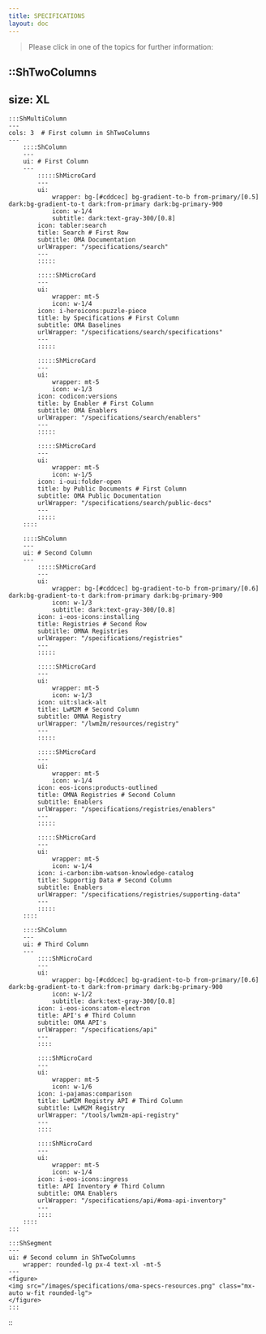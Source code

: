 ```yaml
---
title: SPECIFICATIONS
layout: doc
---
```

> Please click in one of the topics for further information:

::ShTwoColumns
---
size: XL
---
    :::ShMultiColumn
    ---
    cols: 3  # First column in ShTwoColumns
    ---
        ::::ShColumn 
        --- 
        ui: # First Column
        ---
            :::::ShMicroCard
            ---
            ui:
                wrapper: bg-[#cddcec] bg-gradient-to-b from-primary/[0.5] dark:bg-gradient-to-t dark:from-primary dark:bg-primary-900
                icon: w-1/4
                subtitle: dark:text-gray-300/[0.8]
            icon: tabler:search
            title: Search # First Row
            subtitle: OMA Documentation
            urlWrapper: "/specifications/search"
            ---
            :::::

            :::::ShMicroCard
            ---
            ui:
                wrapper: mt-5
                icon: w-1/4
            icon: i-heroicons:puzzle-piece
            title: by Specifications # First Column
            subtitle: OMA Baselines
            urlWrapper: "/specifications/search/specifications"
            ---
            :::::

            :::::ShMicroCard
            ---
            ui:
                wrapper: mt-5
                icon: w-1/3
            icon: codicon:versions
            title: by Enabler # First Column
            subtitle: OMA Enablers
            urlWrapper: "/specifications/search/enablers"
            ---
            :::::

            :::::ShMicroCard
            ---
            ui:
                wrapper: mt-5
                icon: w-1/5
            icon: i-oui:folder-open
            title: by Public Documents # First Column
            subtitle: OMA Public Documentation
            urlWrapper: "/specifications/search/public-docs"
            ---
            :::::
        ::::

        ::::ShColumn 
        --- 
        ui: # Second Column
        ---
            :::::ShMicroCard
            ---
            ui:
                wrapper: bg-[#cddcec] bg-gradient-to-b from-primary/[0.6] dark:bg-gradient-to-t dark:from-primary dark:bg-primary-900
                icon: w-1/3
                subtitle: dark:text-gray-300/[0.8]
            icon: i-eos-icons:installing
            title: Registries # Second Row
            subtitle: OMNA Registries
            urlWrapper: "/specifications/registries"
            ---
            :::::

            :::::ShMicroCard
            ---
            ui:
                wrapper: mt-5
                icon: w-1/3
            icon: uit:slack-alt
            title: LwM2M # Second Column
            subtitle: OMNA Registry
            urlWrapper: "/lwm2m/resources/registry"
            ---
            :::::

            :::::ShMicroCard
            ---
            ui:
                wrapper: mt-5
                icon: w-1/4
            icon: eos-icons:products-outlined
            title: OMNA Registries # Second Column
            subtitle: Enablers
            urlWrapper: "/specifications/registries/enablers"
            ---
            :::::

            :::::ShMicroCard
            ---
            ui:
                wrapper: mt-5
                icon: w-1/4
            icon: i-carbon:ibm-watson-knowledge-catalog
            title: Supportig Data # Second Column
            subtitle: Enablers
            urlWrapper: "/specifications/registries/supporting-data"
            ---
            :::::            
        ::::

        ::::ShColumn 
        --- 
        ui: # Third Column
        ---
            ::::ShMicroCard
            ---
            ui:
                wrapper: bg-[#cddcec] bg-gradient-to-b from-primary/[0.6] dark:bg-gradient-to-t dark:from-primary dark:bg-primary-900
                icon: w-1/2
                subtitle: dark:text-gray-300/[0.8]
            icon: i-eos-icons:atom-electron
            title: API's # Third Column
            subtitle: OMA API's
            urlWrapper: "/specifications/api"
            ---
            ::::

            ::::ShMicroCard
            ---
            ui:
                wrapper: mt-5
                icon: w-1/6
            icon: i-pajamas:comparison
            title: LwM2M Registry API # Third Column
            subtitle: LwM2M Registry
            urlWrapper: "/tools/lwm2m-api-registry"
            ---
            ::::

            ::::ShMicroCard
            ---
            ui:
                wrapper: mt-5
                icon: w-1/4
            icon: i-eos-icons:ingress
            title: API Inventory # Third Column
            subtitle: OMA Enablers
            urlWrapper: "/specifications/api/#oma-api-inventory"
            ---
            ::::      
        ::::      
    :::
    
    :::ShSegment
    ---
    ui: # Second column in ShTwoColumns
        wrapper: rounded-lg px-4 text-xl -mt-5
    ---
    <figure>
    <img src="/images/specifications/oma-specs-resources.png" class="mx-auto w-fit rounded-lg">
    </figure>
    :::

::

